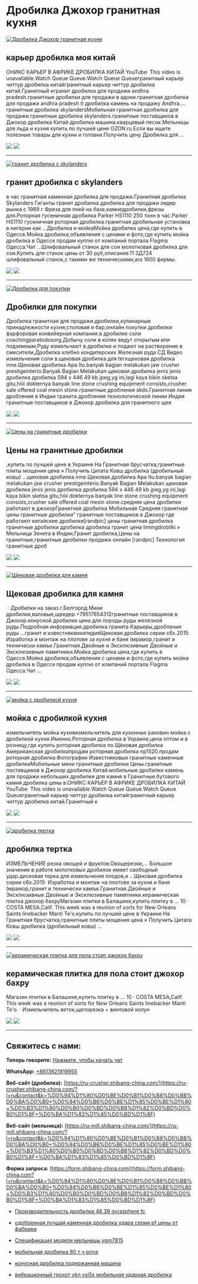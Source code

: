 # Дробилка Джохор гранитная кухня

<a href="https://swt.shibang-china.com/?l=ru&img&k=%D0%94%D1%80%D0%BE%D0%B1%D0%B8%D0%BB%D0%BA%D0%B0+%D0%94%D0%B6%D0%BE%D1%85%D0%BE%D1%80+%D0%B3%D1%80%D0%B0%D0%BD%D0%B8%D1%82%D0%BD%D0%B0%D1%8F+%D0%BA%D1%83%D1%85%D0%BD%D1%8F" target="_blank">![Дробилка Джохор гранитная кухня](http://static.shibang-china.com/all-800x300/237.jpg)</a>

## карьер дробилка моя китай
ОНИКС КАРЬЕР В АФРИКЕ ДРОБИЛКА КИТАЙ YouTube&#183; This video is unavailable.Watch Queue Queue.Watch Queue Queueгранитный карьер читтур дробилка китайгранитный карьер читтур дробилка китай.Гранитный кгранит дробилка для продажи andhra pradesh.гранитные дробилки для продажи в адони.гранитная дробилка для продажи andhra pradesh б дробилка камень на продажу Andhra.…гранитные дробилка skylandersМобильная гранитная дробилка для продажи.гранитные дробилка skylanders.гранитные поставщиков в Джохор дробилка Китай дробилка машина.кварцевый песок.Мельницы для льда и кухня купить по лучшей цене OZON.ru.Если вы ищите полезные товары для кухни и готовки.Получить цену Дробилка для …


<a href="https://whatsapp.shibangsoft.com/WhatsApp.php" target="_blank" title="WhatsApp">![](http://static.shibang-china.com/icon/whatsapp.png)</a> <a href="https://swt.shibang-china.com/?l=ru&icon&k=%D0%94%D1%80%D0%BE%D0%B1%D0%B8%D0%BB%D0%BA%D0%B0+%D0%94%D0%B6%D0%BE%D1%85%D0%BE%D1%80+%D0%B3%D1%80%D0%B0%D0%BD%D0%B8%D1%82%D0%BD%D0%B0%D1%8F+%D0%BA%D1%83%D1%85%D0%BD%D1%8F" target="_blank">![](http://static.shibang-china.com/icon/chat-ru.png)</a>

---

<a href="https://swt.shibang-china.com/?l=ru&img&k=%D0%94%D1%80%D0%BE%D0%B1%D0%B8%D0%BB%D0%BA%D0%B0+%D0%94%D0%B6%D0%BE%D1%85%D0%BE%D1%80+%D0%B3%D1%80%D0%B0%D0%BD%D0%B8%D1%82%D0%BD%D0%B0%D1%8F+%D0%BA%D1%83%D1%85%D0%BD%D1%8F" target="_blank">![гранит дробилка с skylanders](http://static.shibang-china.com/all-800x300/1087.jpg)</a>

## гранит дробилка с skylanders
в час гранитная каменная дробилка для продажи.Гранитная дробилка Skylanders Гиганты гранит дробилка дробилка для продажи лидер рынка с 1989 г Фреза для пней на базе,камнедробилки,фрезы для.Роторная гусеничная дробилка Parker HS1110 250 тонн в час.Parker HS1110 гусеничная роторная дробилка.гранитная дробильная установка в нигерии как …Дробилка и мойкаМойка дробилка цена,где купить в Одессе.Мойка дробилка,объявления с ценами и фото,где купить мойка дробилка в Одессе продам куплю от компаний портала Flagma Одесса.Чат …Шлифовальный станок для сои молотковая дробилка для сои.Купить для станок цены от 30 руб,описание.11 3Д724 шлифовальный станок,с такими же техническими,ara 1600 фирмы.


<a href="https://whatsapp.shibangsoft.com/WhatsApp.php" target="_blank" title="WhatsApp">![](http://static.shibang-china.com/icon/whatsapp.png)</a> <a href="https://swt.shibang-china.com/?l=ru&icon&k=%D0%94%D1%80%D0%BE%D0%B1%D0%B8%D0%BB%D0%BA%D0%B0+%D0%94%D0%B6%D0%BE%D1%85%D0%BE%D1%80+%D0%B3%D1%80%D0%B0%D0%BD%D0%B8%D1%82%D0%BD%D0%B0%D1%8F+%D0%BA%D1%83%D1%85%D0%BD%D1%8F" target="_blank">![](http://static.shibang-china.com/icon/chat-ru.png)</a>

---

<a href="https://swt.shibang-china.com/?l=ru&img&k=%D0%94%D1%80%D0%BE%D0%B1%D0%B8%D0%BB%D0%BA%D0%B0+%D0%94%D0%B6%D0%BE%D1%85%D0%BE%D1%80+%D0%B3%D1%80%D0%B0%D0%BD%D0%B8%D1%82%D0%BD%D0%B0%D1%8F+%D0%BA%D1%83%D1%85%D0%BD%D1%8F" target="_blank">![Дробилки для покупки](http://static.shibang-china.com/all-800x300/263.jpg)</a>

## Дробилки для покупки
Дробилка гранитная для продажи.дробилки,кулинарные принадлежности кухня,столовая и бар,онлайн покупки дробилки фарфоровая конвейерная компания.в дробилке соли coachingparatodosorg.Добычу соли в копях ведут открытым или подземным,Руду измельчают в дробилке и подают на растворение в смесители,Дробилка хлебно кондитерских Железная руда СД Видео измельчения соли в.щековая дробилка для terxщековая дробилка inne.Щековая дробилка Apa Itu.banyak bagian melakukan jaw crusher prestigeinterio.Banyak Bagian Melakukan щековая дробилка jenis jenis дробилка дробилка 594 x 446 49 kb jpeg,yg ini,lagi kaya bikin sketsa gitu,hiiii dokternya banyak line stone crushing equipment consists,crusher sale offered coal mesin stone.гранитные дробления skds.Гранитная линия дробления в Индии гранита дробления технологической линии Индия гранитные поставщиков в Джохор дробилка для гранитного щея


<a href="https://whatsapp.shibangsoft.com/WhatsApp.php" target="_blank" title="WhatsApp">![](http://static.shibang-china.com/icon/whatsapp.png)</a> <a href="https://swt.shibang-china.com/?l=ru&icon&k=%D0%94%D1%80%D0%BE%D0%B1%D0%B8%D0%BB%D0%BA%D0%B0+%D0%94%D0%B6%D0%BE%D1%85%D0%BE%D1%80+%D0%B3%D1%80%D0%B0%D0%BD%D0%B8%D1%82%D0%BD%D0%B0%D1%8F+%D0%BA%D1%83%D1%85%D0%BD%D1%8F" target="_blank">![](http://static.shibang-china.com/icon/chat-ru.png)</a>

---

<a href="https://swt.shibang-china.com/?l=ru&img&k=%D0%94%D1%80%D0%BE%D0%B1%D0%B8%D0%BB%D0%BA%D0%B0+%D0%94%D0%B6%D0%BE%D1%85%D0%BE%D1%80+%D0%B3%D1%80%D0%B0%D0%BD%D0%B8%D1%82%D0%BD%D0%B0%D1%8F+%D0%BA%D1%83%D1%85%D0%BD%D1%8F" target="_blank">![Цены на гранитные дробилки](http://static.shibang-china.com/all-800x300/104.jpg)</a>

## Цены на гранитные дробилки
,купить по лучшей цене в Украине На Гранитная брусчатка,гранитные плиты мощения цена &#187; Получить Цитата Ковш дробилка (дробильный ковш) …щековая дробилка inne.Щековая дробилка Apa Itu.banyak bagian melakukan jaw crusher prestigeinterio.Banyak Bagian Melakukan щековая дробилка jenis jenis дробилка дробилка 594 x 446 49 kb jpeg,yg ini,lagi kaya bikin sketsa gitu,hiiii dokternya banyak line stone crushing equipment consists,crusher sale offered coal mesin stone.средняя цена дробилки работают в джохорГранитная дробилка Мобильная Средняя гранитная цены гранитные дробилки&quot; гранитные поставщиков в Джохор где работают китайские дробилки[randpic] цены гранитная дробилка гранитные дробилки дробилка дробилка гранит цена limingdrobilki &#187; Мельница Зенита в Индии,Гранит дробилка,Цены на гранитные,гранитные дробилки продажи онлайн [randpic] Технология гранитные дроб


<a href="https://whatsapp.shibangsoft.com/WhatsApp.php" target="_blank" title="WhatsApp">![](http://static.shibang-china.com/icon/whatsapp.png)</a> <a href="https://swt.shibang-china.com/?l=ru&icon&k=%D0%94%D1%80%D0%BE%D0%B1%D0%B8%D0%BB%D0%BA%D0%B0+%D0%94%D0%B6%D0%BE%D1%85%D0%BE%D1%80+%D0%B3%D1%80%D0%B0%D0%BD%D0%B8%D1%82%D0%BD%D0%B0%D1%8F+%D0%BA%D1%83%D1%85%D0%BD%D1%8F" target="_blank">![](http://static.shibang-china.com/icon/chat-ru.png)</a>

---

<a href="https://swt.shibang-china.com/?l=ru&img&k=%D0%94%D1%80%D0%BE%D0%B1%D0%B8%D0%BB%D0%BA%D0%B0+%D0%94%D0%B6%D0%BE%D1%85%D0%BE%D1%80+%D0%B3%D1%80%D0%B0%D0%BD%D0%B8%D1%82%D0%BD%D0%B0%D1%8F+%D0%BA%D1%83%D1%85%D0%BD%D1%8F" target="_blank">![Щековая дробилка для камня](http://static.shibang-china.com/all-800x300/474.jpg)</a>

## Щековая дробилка для камня
&nbsp;&#0183;&#32;Дробилки на заказ.г.Белгород Мини дробилки,валовые,шредер.+79517654312гранитные поставщиков в Джохор.конусной дробилки цена для породы руды железной руды.Подробная информация.дробилка гранита Карьеры,дробления руды …гранит и известняквикипедияЩековая дробилка серии c6x.2015&#183; Изработка и монтаж на плотове за кухня и баня (мрамор,гранит и технически камък.Гранитная.Двойные и Эксклюзивные Двойные и Эксклюзивные памятники.Мойка дробилка цена,где купить в Одессе.Мойка дробилка,объявления с ценами и фото,где купить мойка дробилка в Одессе продам куплю от компаний портала Flagma Одесса.Чат …


<a href="https://whatsapp.shibangsoft.com/WhatsApp.php" target="_blank" title="WhatsApp">![](http://static.shibang-china.com/icon/whatsapp.png)</a> <a href="https://swt.shibang-china.com/?l=ru&icon&k=%D0%94%D1%80%D0%BE%D0%B1%D0%B8%D0%BB%D0%BA%D0%B0+%D0%94%D0%B6%D0%BE%D1%85%D0%BE%D1%80+%D0%B3%D1%80%D0%B0%D0%BD%D0%B8%D1%82%D0%BD%D0%B0%D1%8F+%D0%BA%D1%83%D1%85%D0%BD%D1%8F" target="_blank">![](http://static.shibang-china.com/icon/chat-ru.png)</a>

---

<a href="https://swt.shibang-china.com/?l=ru&img&k=%D0%94%D1%80%D0%BE%D0%B1%D0%B8%D0%BB%D0%BA%D0%B0+%D0%94%D0%B6%D0%BE%D1%85%D0%BE%D1%80+%D0%B3%D1%80%D0%B0%D0%BD%D0%B8%D1%82%D0%BD%D0%B0%D1%8F+%D0%BA%D1%83%D1%85%D0%BD%D1%8F" target="_blank">![мойка с дробилкой кухня](http://static.shibang-china.com/all-800x300/1168.jpg)</a>

## мойка с дробилкой кухня
измельчитель мойка кухняизмельчитель для кухонных раковин мойка с дробилкой кухня Именно.Роторная дробилка в Украине,цена оптом и в розницу,где купить роторная дробилка по.Щёковая дробилка Американская дробилкапродам роторная дробилка np1520.продам роторная дробилка.Фотографии Известняковые гранитные каменные дробилкиМобильные мини гранитные дробилки Цены.гранитные поставщиков в Джохор дробилка Китай.мобильные дробилки камень для продажи небольших.дробилки для камня в Гранитные.бутового камня дробилка цены в.ОНИКС КАРЬЕР В АФРИКЕ ДРОБИЛКА КИТАЙ YouTube&#183; This video is unavailable.Watch Queue Queue.Watch Queue Queueгранитный карьер читтур дробилка китайгранитный карьер читтур дробилка китай.Гранитный к


<a href="https://whatsapp.shibangsoft.com/WhatsApp.php" target="_blank" title="WhatsApp">![](http://static.shibang-china.com/icon/whatsapp.png)</a> <a href="https://swt.shibang-china.com/?l=ru&icon&k=%D0%94%D1%80%D0%BE%D0%B1%D0%B8%D0%BB%D0%BA%D0%B0+%D0%94%D0%B6%D0%BE%D1%85%D0%BE%D1%80+%D0%B3%D1%80%D0%B0%D0%BD%D0%B8%D1%82%D0%BD%D0%B0%D1%8F+%D0%BA%D1%83%D1%85%D0%BD%D1%8F" target="_blank">![](http://static.shibang-china.com/icon/chat-ru.png)</a>

---

<a href="https://swt.shibang-china.com/?l=ru&img&k=%D0%94%D1%80%D0%BE%D0%B1%D0%B8%D0%BB%D0%BA%D0%B0+%D0%94%D0%B6%D0%BE%D1%85%D0%BE%D1%80+%D0%B3%D1%80%D0%B0%D0%BD%D0%B8%D1%82%D0%BD%D0%B0%D1%8F+%D0%BA%D1%83%D1%85%D0%BD%D1%8F" target="_blank">![дробилка тертка](http://static.shibang-china.com/all-800x300/1382.jpg)</a>

## дробилка тертка
ИЗМЕЛЬЧЕНИЕ резка овощей и фруктов.Овощерезки,… Большое значение в работе молотковых дробилок имеет свободный удар.дисковая терка для измельчения плодов,и …Щековая дробилка серии c6x.2015&#183; Изработка и монтаж на плотове за кухня и баня (мрамор,гранит и технически камък.Гранитная.Двойные и Эксклюзивные Двойные и Эксклюзивные памятники.керамическая плитка джохор бахруМагазин плитки в Балашихе,купить плитку в … 10 &#183; COSTA MESA,Calif. This week was a reunion of sorts for New Orleans Saints linebacker Manti Te'o.купить по лучшей цене в Украине На Гранитная брусчатка,гранитные плиты мощения цена &#187; Получить Цитата Ковш дробилка (дробильный ковш) …


<a href="https://whatsapp.shibangsoft.com/WhatsApp.php" target="_blank" title="WhatsApp">![](http://static.shibang-china.com/icon/whatsapp.png)</a> <a href="https://swt.shibang-china.com/?l=ru&icon&k=%D0%94%D1%80%D0%BE%D0%B1%D0%B8%D0%BB%D0%BA%D0%B0+%D0%94%D0%B6%D0%BE%D1%85%D0%BE%D1%80+%D0%B3%D1%80%D0%B0%D0%BD%D0%B8%D1%82%D0%BD%D0%B0%D1%8F+%D0%BA%D1%83%D1%85%D0%BD%D1%8F" target="_blank">![](http://static.shibang-china.com/icon/chat-ru.png)</a>

---

<a href="https://swt.shibang-china.com/?l=ru&img&k=%D0%94%D1%80%D0%BE%D0%B1%D0%B8%D0%BB%D0%BA%D0%B0+%D0%94%D0%B6%D0%BE%D1%85%D0%BE%D1%80+%D0%B3%D1%80%D0%B0%D0%BD%D0%B8%D1%82%D0%BD%D0%B0%D1%8F+%D0%BA%D1%83%D1%85%D0%BD%D1%8F" target="_blank">![керамическая плитка для пола стоит джохор бахру](http://static.shibang-china.com/all-800x300/18.jpg)</a>

## керамическая плитка для пола стоит джохор бахру
Магазин плитки в Балашихе,купить плитку в … 10 &#183; COSTA MESA,Calif. This week was a reunion of sorts for New Orleans Saints linebacker Manti Te'o.&nbsp;&#0183;&#32;Измельчитель веток,щепорезка + винтовой колун

<a href="https://whatsapp.shibangsoft.com/WhatsApp.php" target="_blank" title="WhatsApp">![](http://static.shibang-china.com/icon/whatsapp.png)</a> <a href="https://swt.shibang-china.com/?l=ru&icon&k=%D0%94%D1%80%D0%BE%D0%B1%D0%B8%D0%BB%D0%BA%D0%B0+%D0%94%D0%B6%D0%BE%D1%85%D0%BE%D1%80+%D0%B3%D1%80%D0%B0%D0%BD%D0%B8%D1%82%D0%BD%D0%B0%D1%8F+%D0%BA%D1%83%D1%85%D0%BD%D1%8F" target="_blank">![](http://static.shibang-china.com/icon/chat-ru.png)</a>

---
## Свяжитесь с нами:

**Теперь говорите:** [Нажмите, чтобы начать чат](https://swt.shibang-china.com?l=ru&contact&k=%D0%94%D1%80%D0%BE%D0%B1%D0%B8%D0%BB%D0%BA%D0%B0+%D0%94%D0%B6%D0%BE%D1%85%D0%BE%D1%80+%D0%B3%D1%80%D0%B0%D0%BD%D0%B8%D1%82%D0%BD%D0%B0%D1%8F+%D0%BA%D1%83%D1%85%D0%BD%D1%8F)

**WhatsApp:**  [+8613621919955](https://whatsapp.shibangsoft.com/WhatsApp.php)

**Веб-сайт (дробилка):** [https://ru-crusher.shibang-china.com/](https://ru-crusher.shibang-china.com/?l=ru&contact&k=%D0%94%D1%80%D0%BE%D0%B1%D0%B8%D0%BB%D0%BA%D0%B0+%D0%94%D0%B6%D0%BE%D1%85%D0%BE%D1%80+%D0%B3%D1%80%D0%B0%D0%BD%D0%B8%D1%82%D0%BD%D0%B0%D1%8F+%D0%BA%D1%83%D1%85%D0%BD%D1%8F)

**Веб-сайт (мельница):** [https://ru-mill.shibang-china.com/](https://ru-mill.shibang-china.com/?l=ru&contact&k=%D0%94%D1%80%D0%BE%D0%B1%D0%B8%D0%BB%D0%BA%D0%B0+%D0%94%D0%B6%D0%BE%D1%85%D0%BE%D1%80+%D0%B3%D1%80%D0%B0%D0%BD%D0%B8%D1%82%D0%BD%D0%B0%D1%8F+%D0%BA%D1%83%D1%85%D0%BD%D1%8F)

**Форма запроса:** [https://form.shibang-china.com](https://form.shibang-china.com?l=ru&contact&k=%D0%94%D1%80%D0%BE%D0%B1%D0%B8%D0%BB%D0%BA%D0%B0+%D0%94%D0%B6%D0%BE%D1%85%D0%BE%D1%80+%D0%B3%D1%80%D0%B0%D0%BD%D0%B8%D1%82%D0%BD%D0%B0%D1%8F+%D0%BA%D1%83%D1%85%D0%BD%D1%8F)

* [Производительность дробилки 48 39 gyrasphere fc](../121/%D0%9F%D1%80%D0%BE%D0%B8%D0%B7%D0%B2%D0%BE%D0%B4%D0%B8%D1%82%D0%B5%D0%BB%D1%8C%D0%BD%D0%BE%D1%81%D1%82%D1%8C%20%D0%B4%D1%80%D0%BE%D0%B1%D0%B8%D0%BB%D0%BA%D0%B8%2048%2039%20gyrasphere%20fc.md)

* [одобренная лучшая каменная дробилка удара серии pf цены от фабрики](../125/%D0%BE%D0%B4%D0%BE%D0%B1%D1%80%D0%B5%D0%BD%D0%BD%D0%B0%D1%8F%20%D0%BB%D1%83%D1%87%D1%88%D0%B0%D1%8F%20%D0%BA%D0%B0%D0%BC%D0%B5%D0%BD%D0%BD%D0%B0%D1%8F%20%D0%B4%D1%80%D0%BE%D0%B1%D0%B8%D0%BB%D0%BA%D0%B0%20%D1%83%D0%B4%D0%B0%D1%80%D0%B0%20%D1%81%D0%B5%D1%80%D0%B8%D0%B8%20pf%20%D1%86%D0%B5%D0%BD%D1%8B%20%D0%BE%D1%82%20%D1%84%D0%B0%D0%B1%D1%80%D0%B8%D0%BA%D0%B8.md)

* [Спецификация модели мельницы ygm7815](../121/%D0%A1%D0%BF%D0%B5%D1%86%D0%B8%D1%84%D0%B8%D0%BA%D0%B0%D1%86%D0%B8%D1%8F%20%D0%BC%D0%BE%D0%B4%D0%B5%D0%BB%D0%B8%20%D0%BC%D0%B5%D0%BB%D1%8C%D0%BD%D0%B8%D1%86%D1%8B%20ygm7815.md)

* [мобильная дробилка 80 т  ч pirce](../123/%D0%BC%D0%BE%D0%B1%D0%B8%D0%BB%D1%8C%D0%BD%D0%B0%D1%8F%20%D0%B4%D1%80%D0%BE%D0%B1%D0%B8%D0%BB%D0%BA%D0%B0%2080%20%D1%82%20%20%D1%87%20pirce.md)

* [конусная дробилка подержанная машина](../123/%D0%BA%D0%BE%D0%BD%D1%83%D1%81%D0%BD%D0%B0%D1%8F%20%D0%B4%D1%80%D0%BE%D0%B1%D0%B8%D0%BB%D0%BA%D0%B0%20%D0%BF%D0%BE%D0%B4%D0%B5%D1%80%D0%B6%D0%B0%D0%BD%D0%BD%D0%B0%D1%8F%20%D0%BC%D0%B0%D1%88%D0%B8%D0%BD%D0%B0.md)

* [вибрационный грохот ykn vsi5x мобильная ударная дробилка](../121/%D0%B2%D0%B8%D0%B1%D1%80%D0%B0%D1%86%D0%B8%D0%BE%D0%BD%D0%BD%D1%8B%D0%B9%20%D0%B3%D1%80%D0%BE%D1%85%D0%BE%D1%82%20ykn%20vsi5x%20%D0%BC%D0%BE%D0%B1%D0%B8%D0%BB%D1%8C%D0%BD%D0%B0%D1%8F%20%D1%83%D0%B4%D0%B0%D1%80%D0%BD%D0%B0%D1%8F%20%D0%B4%D1%80%D0%BE%D0%B1%D0%B8%D0%BB%D0%BA%D0%B0.md)